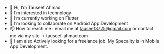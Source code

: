 - 👋 Hi, I’m Tauseef Ahmad
- 👀 I’m interested in technology
- 🌱 I’m currently working on Flutter
- 💞️ I’m looking to collaborate on Android App Development
- 📫 How to reach me : email me at tauseef3725@gmail.com or contact me via my site -> tauseef-ahmad.com
- 🌱 I am also Actively looking for a freelance job. My Specality is in Mobile App Development.
<!---
Tauseef-ahmad-dev/Tauseef-ahmad-dev is a ✨ special ✨ repository because its `README.md` (this file) appears on your GitHub profile.
You can click the Preview link to take a look at your changes.
--->
